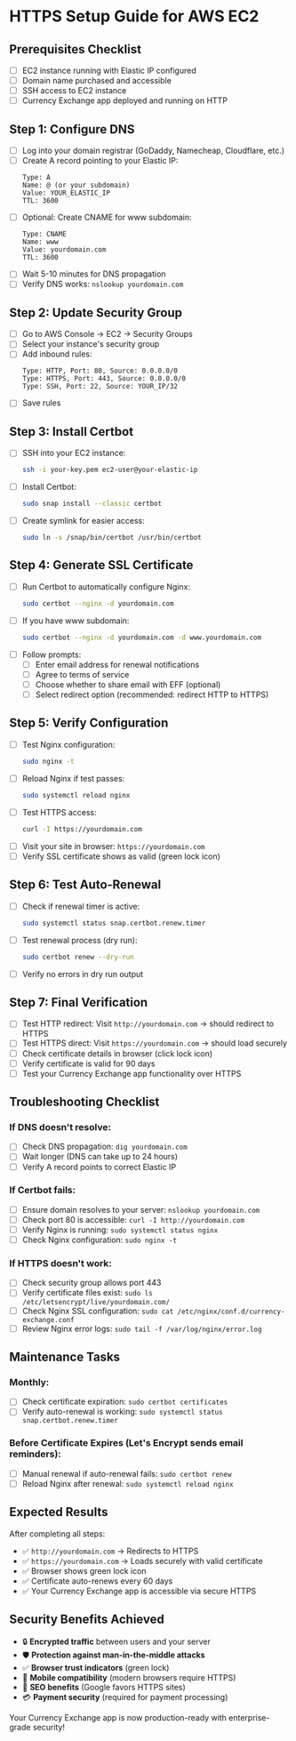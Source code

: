 # HTTPS Setup Guide for AWS EC2

## Prerequisites Checklist
- [ ] EC2 instance running with Elastic IP configured
- [ ] Domain name purchased and accessible
- [ ] SSH access to EC2 instance
- [ ] Currency Exchange app deployed and running on HTTP

## Step 1: Configure DNS
- [ ] Log into your domain registrar (GoDaddy, Namecheap, Cloudflare, etc.)
- [ ] Create A record pointing to your Elastic IP:
  ```
  Type: A
  Name: @ (or your subdomain)
  Value: YOUR_ELASTIC_IP
  TTL: 3600
  ```
- [ ] Optional: Create CNAME for www subdomain:
  ```
  Type: CNAME
  Name: www
  Value: yourdomain.com
  TTL: 3600
  ```
- [ ] Wait 5-10 minutes for DNS propagation
- [ ] Verify DNS works: `nslookup yourdomain.com`

## Step 2: Update Security Group
- [ ] Go to AWS Console → EC2 → Security Groups
- [ ] Select your instance's security group
- [ ] Add inbound rules:
  ```
  Type: HTTP, Port: 80, Source: 0.0.0.0/0
  Type: HTTPS, Port: 443, Source: 0.0.0.0/0
  Type: SSH, Port: 22, Source: YOUR_IP/32
  ```
- [ ] Save rules

## Step 3: Install Certbot
- [ ] SSH into your EC2 instance:
  ```bash
  ssh -i your-key.pem ec2-user@your-elastic-ip
  ```
- [ ] Install Certbot:
  ```bash
  sudo snap install --classic certbot
  ```
- [ ] Create symlink for easier access:
  ```bash
  sudo ln -s /snap/bin/certbot /usr/bin/certbot
  ```

## Step 4: Generate SSL Certificate
- [ ] Run Certbot to automatically configure Nginx:
  ```bash
  sudo certbot --nginx -d yourdomain.com
  ```
- [ ] If you have www subdomain:
  ```bash
  sudo certbot --nginx -d yourdomain.com -d www.yourdomain.com
  ```
- [ ] Follow prompts:
  - [ ] Enter email address for renewal notifications
  - [ ] Agree to terms of service
  - [ ] Choose whether to share email with EFF (optional)
  - [ ] Select redirect option (recommended: redirect HTTP to HTTPS)

## Step 5: Verify Configuration
- [ ] Test Nginx configuration:
  ```bash
  sudo nginx -t
  ```
- [ ] Reload Nginx if test passes:
  ```bash
  sudo systemctl reload nginx
  ```
- [ ] Test HTTPS access:
  ```bash
  curl -I https://yourdomain.com
  ```
- [ ] Visit your site in browser: `https://yourdomain.com`
- [ ] Verify SSL certificate shows as valid (green lock icon)

## Step 6: Test Auto-Renewal
- [ ] Check if renewal timer is active:
  ```bash
  sudo systemctl status snap.certbot.renew.timer
  ```
- [ ] Test renewal process (dry run):
  ```bash
  sudo certbot renew --dry-run
  ```
- [ ] Verify no errors in dry run output

## Step 7: Final Verification
- [ ] Test HTTP redirect: Visit `http://yourdomain.com` → should redirect to HTTPS
- [ ] Test HTTPS direct: Visit `https://yourdomain.com` → should load securely
- [ ] Check certificate details in browser (click lock icon)
- [ ] Verify certificate is valid for 90 days
- [ ] Test your Currency Exchange app functionality over HTTPS

## Troubleshooting Checklist

### If DNS doesn't resolve:
- [ ] Check DNS propagation: `dig yourdomain.com`
- [ ] Wait longer (DNS can take up to 24 hours)
- [ ] Verify A record points to correct Elastic IP

### If Certbot fails:
- [ ] Ensure domain resolves to your server: `nslookup yourdomain.com`
- [ ] Check port 80 is accessible: `curl -I http://yourdomain.com`
- [ ] Verify Nginx is running: `sudo systemctl status nginx`
- [ ] Check Nginx configuration: `sudo nginx -t`

### If HTTPS doesn't work:
- [ ] Check security group allows port 443
- [ ] Verify certificate files exist: `sudo ls /etc/letsencrypt/live/yourdomain.com/`
- [ ] Check Nginx SSL configuration: `sudo cat /etc/nginx/conf.d/currency-exchange.conf`
- [ ] Review Nginx error logs: `sudo tail -f /var/log/nginx/error.log`

## Maintenance Tasks

### Monthly:
- [ ] Check certificate expiration: `sudo certbot certificates`
- [ ] Verify auto-renewal is working: `sudo systemctl status snap.certbot.renew.timer`

### Before Certificate Expires (Let's Encrypt sends email reminders):
- [ ] Manual renewal if auto-renewal fails: `sudo certbot renew`
- [ ] Reload Nginx after renewal: `sudo systemctl reload nginx`

## Expected Results
After completing all steps:
- ✅ `http://yourdomain.com` → Redirects to HTTPS
- ✅ `https://yourdomain.com` → Loads securely with valid certificate
- ✅ Browser shows green lock icon
- ✅ Certificate auto-renews every 60 days
- ✅ Your Currency Exchange app is accessible via secure HTTPS

## Security Benefits Achieved
- 🔒 **Encrypted traffic** between users and your server
- 🛡️ **Protection against man-in-the-middle attacks**
- ✅ **Browser trust indicators** (green lock)
- 📱 **Mobile compatibility** (modern browsers require HTTPS)
- 🚀 **SEO benefits** (Google favors HTTPS sites)
- 💳 **Payment security** (required for payment processing)

Your Currency Exchange app is now production-ready with enterprise-grade security!